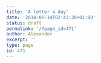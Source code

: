 ```yaml
---
title: 'A letter a day'
date: '2014-01-14T02:43:38+01:00'
status: draft
permalink: '/?page_id=471'
author: Alexander
excerpt: ''
type: page
id: 471
---
```

<!DOCTYPE html PUBLIC "-//W3C//DTD HTML 4.0 Transitional//EN" "http://www.w3.org/TR/REC-html40/loose.dtd">
<?xml encoding="UTF-8">
